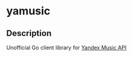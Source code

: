 # yamusic

## Description

Unofficial Go client library for [Yandex Music API](https://music.yandex.ru)
